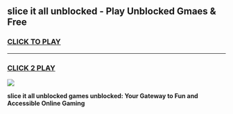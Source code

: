 
## slice it all unblocked - Play Unblocked Gmaes & Free
<h3>
<a href="https://news.freeplayer.one?title=slice_it_all_unblocked&ref=16F">CLICK TO PLAY</a></h3>
<hr>

<h3>
<a href="https://news.freeplayer.one?title=slice_it_all_unblocked&ref=16F">CLICK 2 PLAY</a>
  
</h3>

<a href="https://news.freeplayer.one?title=slice_it_all_unblocked&ref=16F/"><img src="https://clearcache.store/games.png"></a>


**slice it all unblocked games unblocked: Your Gateway to Fun and Accessible Online Gaming**
